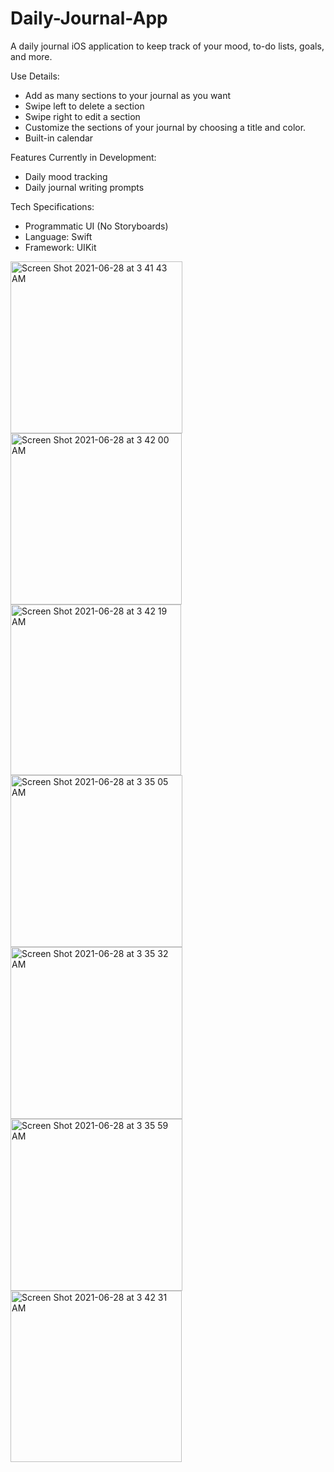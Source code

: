 # Daily-Journal-App
A daily journal iOS application to keep track of your mood, to-do lists, goals, and more.

Use Details:
- Add as many sections to your journal as you want
- Swipe left to delete a section
- Swipe right to edit a section
- Customize the sections of your journal by choosing a title and color.
- Built-in calendar

Features Currently in Development:
- Daily mood tracking
- Daily journal writing prompts

Tech Specifications:
- Programmatic UI (No Storyboards)
- Language: Swift
- Framework: UIKit

<img width="275" alt="Screen Shot 2021-06-28 at 3 41 43 AM" src="https://user-images.githubusercontent.com/29238419/123598861-f9d44f00-d7c2-11eb-827a-567f98081d41.png"><img width="274" alt="Screen Shot 2021-06-28 at 3 42 00 AM" src="https://user-images.githubusercontent.com/29238419/123598871-fc36a900-d7c2-11eb-8c89-90fe5a8dc50c.png"><img width="273" alt="Screen Shot 2021-06-28 at 3 42 19 AM" src="https://user-images.githubusercontent.com/29238419/123598881-ffca3000-d7c2-11eb-97c6-a28715786140.png">
<img width="275" alt="Screen Shot 2021-06-28 at 3 35 05 AM" src="https://user-images.githubusercontent.com/29238419/123598829-f0e37d80-d7c2-11eb-8723-448b4778d994.png"><img width="275" alt="Screen Shot 2021-06-28 at 3 35 32 AM" src="https://user-images.githubusercontent.com/29238419/123598839-f3de6e00-d7c2-11eb-94d3-3a437f739865.png"><img width="275" alt="Screen Shot 2021-06-28 at 3 35 59 AM" src="https://user-images.githubusercontent.com/29238419/123598903-05277a80-d7c3-11eb-9606-78c1b6772a9d.png">
<img width="274" alt="Screen Shot 2021-06-28 at 3 42 31 AM" src="https://user-images.githubusercontent.com/29238419/123598913-06f13e00-d7c3-11eb-8ab1-fb13e725b9cf.png">
